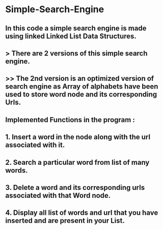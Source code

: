 # Simple-Search-Engine
## In this code a simple search engine is made using linked Linked List Data Structures.
## > There are 2 versions of this simple search engine.
## >> The 2nd version is an optimized version of search engine as Array of alphabets have been used to store word node and its        corresponding Urls.
## Implemented Functions in the program :
## 1. Insert a word in the node along with the url associated with it.
## 2. Search a particular word from list of many words.
## 3. Delete a word and its corresponding urls associated with that Word node.
## 4. Display all list of words and url that you have inserted and are present in your List.
